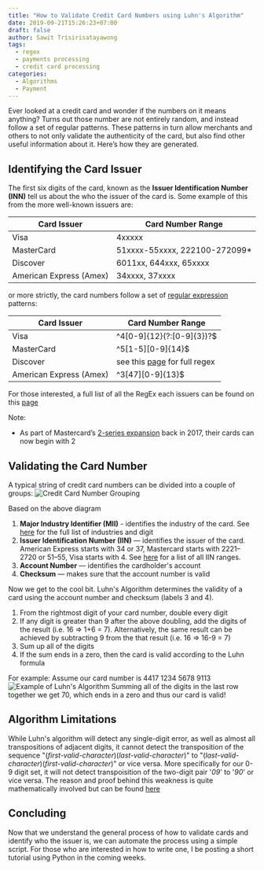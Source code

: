 ```yaml
---
title: "How to Validate Credit Card Numbers using Luhn's Algorithm"
date: 2019-09-21T15:26:23+07:00
draft: false
author: Sawit Trisirisatayawong
tags:
  - regex
  - payments processing
  - credit card processing
categories:
  - Algorithms
  - Payment
---
```



Ever looked at a credit card and wonder if the numbers on it means anything? Turns out those number are not entirely random, and instead follow a set of regular patterns. These patterns in turn allow merchants and others to not only validate the authenticity of the card, but also find other useful information about it. Here’s how they are generated.

## Identifying the Card Issuer

The first six digits of the card, known as the **Issuer Identification Number (INN)** tell us about the who the issuer of the card is. Some example of this from the more well-known issuers are:

| Card Issuer             | Card Number Range              |
| ----------------------- | ------------------------------ |
| Visa                    | 4xxxxx                         |
| MasterCard              | 51xxxx-55xxxx, 222100-272099\* |
| Discover                | 6011xx, 644xxx, 65xxxx         |
| American Express (Amex) | 34xxxx, 37xxxx                 |

or more strictly, the card numbers follow a set of [regular expression](https://en.wikipedia.org/wiki/Regular_expression) patterns:

| Card Issuer             | Card Number Range                                                                                          |
| ----------------------- | ---------------------------------------------------------------------------------------------------------- |
| Visa                    | ^4[0-9]{12}(?:[0-9]{3})?\$                                                                                 |
| MasterCard              | ^5[1-5][0-9]{14}\$                                                                                         |
| Discover                | see this [page](https://gist.github.com/michaelkeevildown/9096cd3aac9029c4e6e05588448a8841) for full regex |
| American Express (Amex) | ^3[47][0-9]{13}\$                                                                                          |

For those interested, a full list of all the RegEx each issuers can be found on this [page](https://gist.github.com/michaelkeevildown/9096cd3aac9029c4e6e05588448a8841)

Note:

- As part of Mastercard’s [2-series expansion](https://www.mastercard.us/en-us/issuers/get-support/2-series-bin-expansion.html) back in 2017, their cards can now begin with 2

## Validating the Card Number

A typical string of credit card numbers can be divided into a couple of groups:
![Credit Card Number Grouping](/images/card-number-group.png)

Based on the above diagram

1. **Major Industry Identifier (MII)** - identifies the industry of the card. See [here](https://en.wikipedia.org/wiki/ISO/IEC_7812#Major_industry_identifier) for the full list of industries and digit
2. **Issuer Identification Number (IIN)** — identifies the issuer of the card. American Express starts with 34 or 37, Mastercard starts with 2221–2720 or 51–55, Visa starts with 4. See [here](<https://en.wikipedia.org/wiki/Payment_card_number#Issuer_identification_number_(IIN)>) for a list of all IIN ranges.
3. **Account Number** — identifies the cardholder's account
4. **Checksum** — makes sure that the account number is valid

Now we get to the cool bit. Luhn's Algorithm determines the validity of a card using the account number and checksum (labels 3 and 4).

1. From the rightmost digit of your card number, double every digit
2. If any digit is greater than 9 after the above doubling, add the digits of the result (i.e. 16 => 1+6 = 7). Alternatively, the same result can be achieved by subtracting 9 from the that result (i.e. 16 => 16-9 = 7)
3. Sum up all of the digits
4. If the sum ends in a zero, then the card is valid according to the Luhn formula

For example: Assume our card number is 4417 1234 5678 9113
![Example of Luhn's Algorithm](/images/luhns-algorithm-example.png)
Summing all of the digits in the last row together we get 70, which ends in a zero and thus our card is valid!

## Algorithm Limitations

While Luhn's algorithm will detect any single-digit error, as well as almost all transpositions of adjacent digits, it cannot detect the transposition of the sequence "(*first-valid-character*)(*last-valid-character*)" to "(*last-valid-character*)(*first-valid-character*)" or vice versa. More specifically for our 0-9 digit set, it will not detect transpoisition of the two-digit pair '*09*' to '*90*' or vice versa. The reason and proof behind this weakness is quite mathematically involved but can be found [here](https://www.academia.edu/19957955/Transposition_Error_Detection_in_Luhn_s_Algorithm)

## Concluding

Now that we understand the general process of how to validate cards and identify who the issuer is, we can automate the process using a simple script. For those who are interested in how to write one, I be posting a short tutorial using Python in the coming weeks.  
